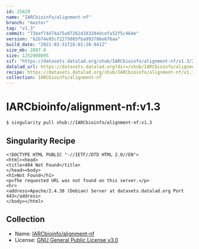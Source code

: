 ```yaml
---
id: 15829
name: "IARCbioinfo/alignment-nf"
branch: "master"
tag: "v1.3"
commit: "73bef74d74a75a07262d283284dcefa52f5c464e"
version: "b2b74e95cf2275085fba993786e676aa"
build_date: "2021-03-31T16:01:20.941Z"
size_mb: 2897.0
size: 1252900895
sif: "https://datasets.datalad.org/shub/IARCbioinfo/alignment-nf/v1.3/2021-03-31-73bef74d-b2b74e95/b2b74e95cf2275085fba993786e676aa.sif"
datalad_url: https://datasets.datalad.org?dir=/shub/IARCbioinfo/alignment-nf/v1.3/2021-03-31-73bef74d-b2b74e95/
recipe: https://datasets.datalad.org/shub/IARCbioinfo/alignment-nf/v1.3/2021-03-31-73bef74d-b2b74e95/Singularity
collection: IARCbioinfo/alignment-nf
---
```


# IARCbioinfo/alignment-nf:v1.3

```bash
$ singularity pull shub://IARCbioinfo/alignment-nf:v1.3
```

## Singularity Recipe

```singularity
<!DOCTYPE HTML PUBLIC "-//IETF//DTD HTML 2.0//EN">
<html><head>
<title>404 Not Found</title>
</head><body>
<h1>Not Found</h1>
<p>The requested URL was not found on this server.</p>
<hr>
<address>Apache/2.4.38 (Debian) Server at datasets.datalad.org Port 443</address>
</body></html>
```

## Collection

 - Name: [IARCbioinfo/alignment-nf](https://github.com/IARCbioinfo/alignment-nf)
 - License: [GNU General Public License v3.0](https://api.github.com/licenses/gpl-3.0)


